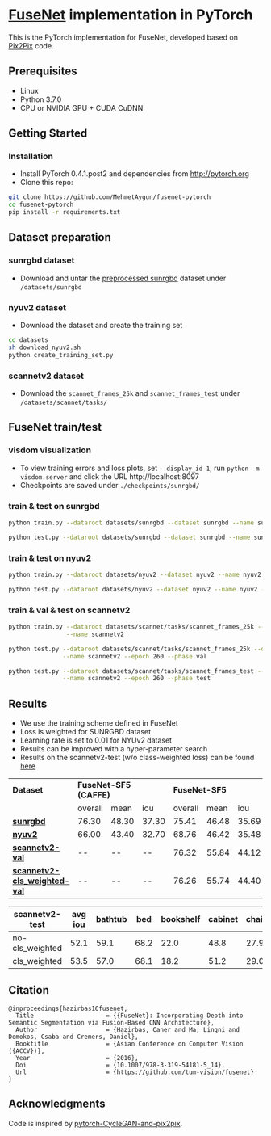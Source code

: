<!-- <img src='imgs/horse2zebra.gif' align="right" width=384> -->
<!-- <br><br><br> -->

# [FuseNet](https://github.com/tum-vision/fusenet) implementation in PyTorch

This is the PyTorch implementation for FuseNet, developed based on [Pix2Pix](https://github.com/junyanz/pytorch-CycleGAN-and-pix2pix) code.

## Prerequisites
- Linux
- Python 3.7.0
- CPU or NVIDIA GPU + CUDA CuDNN

## Getting Started
### Installation
- Install PyTorch 0.4.1.post2 and dependencies from http://pytorch.org
- Clone this repo:
```bash
git clone https://github.com/MehmetAygun/fusenet-pytorch
cd fusenet-pytorch
pip install -r requirements.txt
```
## Dataset preparation
### sunrgbd dataset
- Download and untar the [preprocessed sunrgbd](https://vision.in.tum.de/webarchive/hazirbas/fusenet-pytorch/sun/sunrgbd.tar.gz) dataset under ```/datasets/sunrgbd```

### nyuv2 dataset
- Download the dataset and create the training set
```bash
cd datasets
sh download_nyuv2.sh
python create_training_set.py
```
### scannetv2 dataset
- Download the ```scannet_frames_25k``` and ```scannet_frames_test``` under ```/datasets/scannet/tasks/```

## FuseNet train/test

### visdom visualization
- To view training errors and loss plots, set `--display_id 1`, run `python -m visdom.server` and click the URL http://localhost:8097
- Checkpoints are saved under `./checkpoints/sunrgbd/`

### train & test on sunrgbd
```bash
python train.py --dataroot datasets/sunrgbd --dataset sunrgbd --name sunrgbd

python test.py --dataroot datasets/sunrgbd --dataset sunrgbd --name sunrgbd --epoch 400
```

### train & test on nyuv2
```bash
python train.py --dataroot datasets/nyuv2 --dataset nyuv2 --name nyuv2

python test.py --dataroot datasets/nyuv2 --dataset nyuv2 --name nyuv2 --epoch 400
```

### train & val & test on scannetv2
```bash
python train.py --dataroot datasets/scannet/tasks/scannet_frames_25k --dataset scannetv2 \
                --name scannetv2

python test.py --dataroot datasets/scannet/tasks/scannet_frames_25k --dataset scannetv2 \
               --name scannetv2 --epoch 260 --phase val

python test.py --dataroot datasets/scannet/tasks/scannet_frames_test --dataset scannetv2 \
               --name scannetv2 --epoch 260 --phase test
```

## Results
* We use the training scheme defined in FuseNet
* Loss is weighted for SUNRGBD dataset
* Learning rate is set to 0.01 for NYUv2 dataset
* Results can be improved with a hyper-parameter search
* Results on the scannetv2-test (w/o class-weighted loss) can be found [here](http://kaldir.vc.in.tum.de/scannet_benchmark/result_details?id=67)

<table>
<tr>
<td colspan=1> <b>Dataset <td colspan=3> <b>FuseNet-SF5 (CAFFE) <td colspan=3> <b>FuseNet-SF5
<tr>
<td> <td> overall <td> mean <td> iou <td> overall <td> mean <td> iou
<tr>
<td> <a href="https://vision.in.tum.de/webarchive/hazirbas/fusenet-pytorch/sun/400_net_FuseNet.pth"> <b>sunrgbd </a> <td> 76.30 <td> 48.30 <td> 37.30 <td> 75.41 <td> 46.48 <td> 35.69
<tr>
<td> <a href="https://vision.in.tum.de/webarchive/hazirbas/fusenet-pytorch/nyu/400_net_FuseNet.pth"> <b>nyuv2 </a> <td> 66.00 <td> 43.40 <td> 32.70 <td>  68.76 <td> 46.42 <td> 35.48
<tr>
<td> <a href="https://vision.in.tum.de/webarchive/hazirbas/fusenet-pytorch/scannet/260_net_FuseNet.pth"> <b>scannetv2-val </a> <td> -- <td> -- <td> -- <td> 76.32 <td> 55.84 <td> 44.12
<tr>
<td> <a href="https://vision.in.tum.de/webarchive/hazirbas/fusenet-pytorch/scannet/380_net_FuseNet.pth">
<b>scannetv2-cls_weighted-val </a> <td> -- <td> -- <td> -- <td> 76.26 <td> 55.74 <td> 44.40
</table>

| scannetv2-test | avg iou | bathtub | bed  | bookshelf | cabinet | chair | counter | curtain | desk | door | floor | other furniture | picture | refrigerator | shower curtain | sink | sofa | table | toilet | wall | window | 
|-----------------|---------|---------|------|-----------|---------|-------|---------|---------|------|------|-------|----------------|---------|--------------|----------------|------|------|-------|--------|------|--------| 
| no-cls_weighted | 52.1    | 59.1    | 68.2 | 22.0      | 48.8    | 27.9  | 34.4    | 61.0    | 46.1 | 47.5 | 91.0  | 29.3           | 44.7    | 51.2         | 39.7           | 61.8 | 56.7 | 45.2  | 73.4   | 78.2 | 56.6   | 
| cls_weighted    | 53.5    | 57.0    | 68.1 | 18.2      | 51.2    | 29.0  | 43.1    | 65.9    | 50.4 | 49.5 | 90.3  | 30.8           | 42.8    | 52.3         | 36.5           | 67.6 | 62.1 | 47.0  | 76.2   | 77.9 | 54.1   |



## Citation
```
@inproceedings{hazirbas16fusenet,
  Title                    = {{FuseNet}: Incorporating Depth into Semantic Segmentation via Fusion-Based CNN Architecture},
  Author                   = {Hazirbas, Caner and Ma, Lingni and Domokos, Csaba and Cremers, Daniel},
  Booktitle                = {Asian Conference on Computer Vision ({ACCV})},
  Year                     = {2016},
  Doi                      = {10.1007/978-3-319-54181-5_14},
  Url                      = {https://github.com/tum-vision/fusenet}
}
```
## Acknowledgments
Code is inspired by [pytorch-CycleGAN-and-pix2pix]((https://github.com/junyanz/pytorch-CycleGAN-and-pix2pix)).
